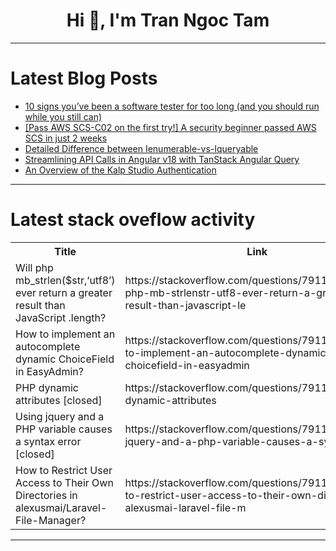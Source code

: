 <h1 align="center">Hi 👋, I'm Tran Ngoc Tam</h1>

---

# Latest Blog Posts 
<!-- BLOG-POST-LIST:START -->
- [10 signs you’ve been a software tester for too long &lpar;and you should run while you still can&rpar;](https://dev.to/testerzypl/10-signs-youve-been-a-software-tester-for-too-long-and-you-should-run-while-you-still-can-1mjp)
- [[Pass AWS SCS-C02 on the first try!] A security beginner passed AWS SCS in just 2 weeks](https://dev.to/uirole/pass-aws-scs-c02-on-the-first-try-a-security-beginner-passed-aws-scs-in-just-2-weeks-1g0j)
- [Detailed Difference between Ienumerable-vs-Iqueryable](https://dev.to/deewakar_kumar_8812427a98/detailed-difference-between-ienumerable-vs-iqueryable-4303)
- [Streamlining API Calls in Angular v18 with TanStack Angular Query](https://dev.to/this-is-angular/streamlining-api-calls-in-angular-v18-with-tanstack-angular-query-5ahc)
- [An Overview of the Kalp Studio Authentication](https://dev.to/kalpstudio/an-overview-of-the-kalp-studio-authentication-10i6)
<!-- BLOG-POST-LIST:END -->

---

# Latest stack oveflow activity
<table>
  <tr><th>Title</th><th>Link</th></tr>
  <!-- STACKOVERFLOW:START --><tr><td>Will php mb_strlen&lpar;$str,‘utf8’&rpar; ever return a greater result than JavaScript .length?</td><td>https://stackoverflow.com/questions/79118046/will-php-mb-strlenstr-utf8-ever-return-a-greater-result-than-javascript-le</td></tr><tr><td>How to implement an autocomplete dynamic ChoiceField in EasyAdmin?</td><td>https://stackoverflow.com/questions/79117955/how-to-implement-an-autocomplete-dynamic-choicefield-in-easyadmin</td></tr><tr><td>PHP dynamic attributes [closed]</td><td>https://stackoverflow.com/questions/79117800/php-dynamic-attributes</td></tr><tr><td>Using jquery and a PHP variable causes a syntax error [closed]</td><td>https://stackoverflow.com/questions/79117741/using-jquery-and-a-php-variable-causes-a-syntax-error</td></tr><tr><td>How to Restrict User Access to Their Own Directories in alexusmai/Laravel-File-Manager?</td><td>https://stackoverflow.com/questions/79117699/how-to-restrict-user-access-to-their-own-directories-in-alexusmai-laravel-file-m</td></tr><!-- STACKOVERFLOW:END -->
</table>

---


